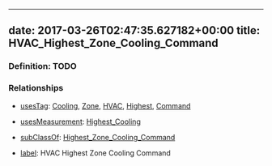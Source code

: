 
---
date: 2017-03-26T02:47:35.627182+00:00
title: HVAC_Highest_Zone_Cooling_Command
---
### Definition: TODO

### Relationships

* [usesTag](https://brickschema.org/schema/1.0/BrickFrame#usesTag): [Cooling](https://brickschema.org/schema/1.0/BrickTag#Cooling), [Zone](https://brickschema.org/schema/1.0/BrickTag#Zone), [HVAC](https://brickschema.org/schema/1.0/BrickTag#HVAC), [Highest](https://brickschema.org/schema/1.0/BrickTag#Highest), [Command](https://brickschema.org/schema/1.0/BrickTag#Command)

* [usesMeasurement](https://brickschema.org/schema/1.0/BrickFrame#usesMeasurement): [Highest_Cooling](https://brickschema.org/schema/1.0/Brick#Highest_Cooling)

* [subClassOf](http://www.w3.org/2000/01/rdf-schema#subClassOf): [Highest_Zone_Cooling_Command](https://brickschema.org/schema/1.0/Brick#Highest_Zone_Cooling_Command)

* [label](http://www.w3.org/2000/01/rdf-schema#label): HVAC Highest Zone Cooling Command
